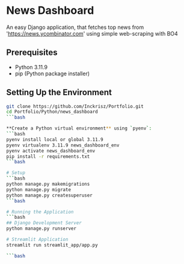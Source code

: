 # News Dashboard

An easy Django application, that fetches top news from 'https://news.ycombinator.com' using simple web-scraping with BO4

## Prerequisites

- Python 3.11.9
- pip (Python package installer)

## Setting Up the Environment
   ```bash
   git clone https://github.com/Inckrisz/Portfolio.git
   cd Portfolio/Python/news_dashboard
   ```bash

   **Create a Python virtual environment** using `pyenv`:
   ```bash
   pyenv install local or global 3.11.9
   pyenv virtualenv 3.11.9 news_dashboard_env
   pyenv activate news_dashboard_env
   pip install -r requirements.txt
   ```bash

# Setup
  ```bash
  python manage.py makemigrations
  python manage.py migrate
  python manage.py createsuperuser
  ```bash

# Running the Application
   ```bash
  ## Django Development Server
  python manage.py runserver

  # Streamlit Application
  streamlit run streamlit_app/app.py

   ```bash
